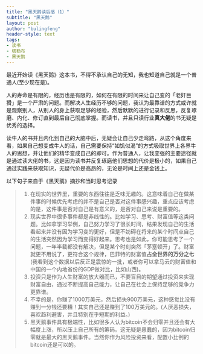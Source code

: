 ```yaml
---
title: "黑天鹅读后感（1）"
subtitle: "黑天鹅"
layout: post
author: "bulingfeng"
header-style: text
tags:
- 读书
- 塔勒布
- 黑天鹅
---
```


最近开始读《黑天鹅》这本书，不得不承认自己的无知，我也知道自己就是一个普通人(至少现在是)。

人的寿命是有限的，经历也是有限的，如何在有限的时间来让自己变的「老奸巨猾」是一个严肃的问题。而解决人生经历不够的问题，我认为最靠谱的方式或许就是观察别人，从别人的身上获取足够的经验，然后默默的进行记录和反思，反复琢磨、内化、修订直到最后自己彻底掌握。而读书，并且只读行业**真大佬**的书无疑是优秀的选择。

读牛人的书并且内化到自己的大脑中后，无疑会让自己少走弯路，从这个角度来看，如果自己想变成牛人的话，自己需要保持“如饥似渴”的方式吸取世界上各界牛人的思想，并让他们的精华变成自己的即可。作为普通人，让我变强的主要途径就是通过读大佬的书，这是因为读书并反复琢磨他们思想的代价是极小的，如果自己通过实践来获取知识，无疑代价是高昂的，无论是时间上还是金钱上。

以下句子来自于《黑天鹅》摘抄和当时思考记录

> 1. 在现实的世界里，重要的东西往往是乏味无趣的。这意味着自己在做某件事的时候优先考虑的并不是自己是否对这件事感兴趣，重点应该考虑的是，这件事是否对自己是有意义的，是否对自己来说是重要的。
> 2. 现实世界中很多事件都是非线性的。比如学习、思考、财富值等这类问题。比如拿学习举例，自己努力学习了很长时间，结果发现自己的生活看起来并没有因为学习变的更好，但是不妨碍在将来的某个时间点自己的生活突然因为学习而变得好起来。思考也是如此，你可能思考了一个问题，一年半载都没有解决，但是某个时刻突然「茅塞顿开」了。财富就更不用说了，更符合这个规律，巴菲特的财富值**占全世界的万分之七**(我看到这个数据以后反正是震惊的一批，或者你可以拿马云的财富值和中国的一个内地省份的GDP做对比，比如山西)。
> 3. 投资只是作为人生财富的放大器而已，不要盲目的期望通过投资来实现财富自由，通过不断提高自己能力，让自己在社会上保持足够的竞争力更靠谱。
> 4. 不幸的是，你赚了1000万美元，然后损失900万美元，这种感觉比没有赚到一分钱还要糟！其实自己还是赚到了100万美元的。(人厌恶损失，喜欢趋利避害，并且特别在乎短期的利益。)
> 5. 黑天鹅事件具有极端性，比如很多人认为bitcoin不会归零并且还会有大幅度上涨，所以压上自己所有的筹码。这无疑是愚蠢的，因为bitcoin归零就是最大的黑天鹅事件。当然你作为风险投资来看，配置小比例的bitcoin还是可以的。